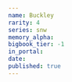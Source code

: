 ```yaml
---
name: Buckley
rarity: 4
series: snw
memory_alpha:
bigbook_tier: -1
in_portal:
date:
published: true
---
```




